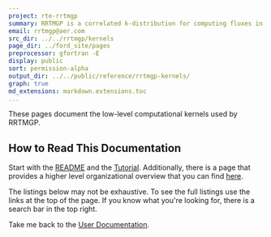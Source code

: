 ```yaml
---
project: rte-rrtmgp
summary: RRTMGP is a correlated k-distribution for computing fluxes in earth's atmosphere.
email: rrtmgp@aer.com
src_dir: ../../rrtmgp/kernels
page_dir: ../ford_site/pages
preprocessor: gfortran -E
display: public
sort: permission-alpha
output_dir: ../../public/reference/rrtmgp-kernels/
graph: true
md_extensions: markdown.extensions.toc
...
```


These pages document the low-level computational kernels used by RRTMGP. 

## How to Read This Documentation

Start with the [README] and the [Tutorial](./page/Tutorial.html).
Additionally, there is a page that provides a higher level organizational overview that you can find [here](./page/Organized_Listing.html).

The listings below may not be exhaustive.
To see the full listings use the links at the top of the page.
If you know what you're looking for, there is a search bar in the top right.

Take me back to the [User Documentation].

[README]: https://github.com/earth-system-radiation/rte-rrtmgp/blob/main/README.md
[User Documentation]: ../../index.html
